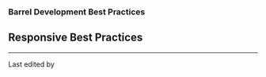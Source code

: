 ### Barrel Development Best Practices

Responsive Best Practices
-------------------------

- - -

Last edited by